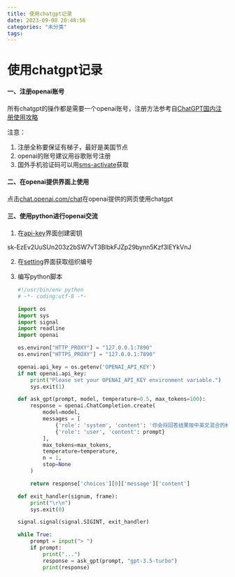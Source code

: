 ```yaml
---
title: 使用chatgpt记录
date: 2023-09-08 20:48:56
categories: "未分类"
tags:
---
```


# 使用chatgpt记录

#### 一、注册openai账号

所有chatgpt的操作都是需要一个openai账号，注册方法参考自[ChatGPT国内注册使用攻略](https://zblogs.top/how-to-register-openai-chatgpt-in-china/)

注意：

1. 注册全称要保证有梯子，最好是美国节点
2. openai的账号建议用谷歌账号注册
3. 国外手机验证码可以用[sms-activate](https://sms-activate.org/)获取



#### 二、在openai提供界面上使用

点击[chat.openai.com/chat](https://chat.openai.com/chat)在openai提供的网页使用chatgpt



#### 三、使用python进行openai交流

1. 在[api-key](https://platform.openai.com/account/api-keys)界面创建密钥

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

2. 在[setting](https://platform.openai.com/account/org-settings)界面获取组织编号

3. 编写python脚本

    ```python
    #!/usr/bin/env python
    # -*- coding:utf-8 -*-
    
    import os
    import sys
    import signal
    import readline
    import openai
    
    os.environ["HTTP_PROXY"] = "127.0.0.1:7890"
    os.environ["HTTPS_PROXY"] = "127.0.0.1:7890"
    
    openai.api_key = os.getenv('OPENAI_API_KEY')
    if not openai.api_key:
        print("Please set your OPENAI_API_KEY environment variable.")
        sys.exit(1)
    
    def ask_gpt(prompt, model, temperature=0.5, max_tokens=100):
        response = openai.ChatCompletion.create(
            model=model,
            messages = [
                {'role': 'system', 'content': '你会将回答结果按中英文混合的格式输出'},
                {'role': 'user', 'content': prompt}
            ],
            max_tokens=max_tokens,
            temperature=temperature,
            n = 1,
            stop=None
        )
    
        return response['choices'][0]['message']['content']
    
    def exit_handler(signum, frame):
        print("\r\n")
        sys.exit(0)
    
    signal.signal(signal.SIGINT, exit_handler)
    
    while True:
        prompt = input("> ")
        if prompt:
            print("...")
            response = ask_gpt(prompt, "gpt-3.5-turbo")
            print(response)
    ```
    
